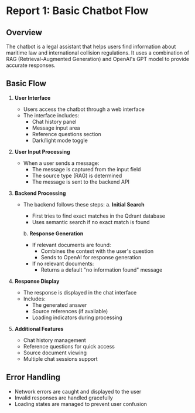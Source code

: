 # Report 1: Basic Chatbot Flow

## Overview
The chatbot is a legal assistant that helps users find information about maritime law and international collision regulations. It uses a combination of RAG (Retrieval-Augmented Generation) and OpenAI's GPT model to provide accurate responses.

## Basic Flow

1. **User Interface**
   - Users access the chatbot through a web interface
   - The interface includes:
     - Chat history panel
     - Message input area
     - Reference questions section
     - Dark/light mode toggle

2. **User Input Processing**
   - When a user sends a message:
     - The message is captured from the input field
     - The source type (RAG) is determined
     - The message is sent to the backend API

3. **Backend Processing**
   - The backend follows these steps:
     a. **Initial Search**
        - First tries to find exact matches in the Qdrant database
        - Uses semantic search if no exact match is found
     
     b. **Response Generation**
        - If relevant documents are found:
          - Combines the context with the user's question
          - Sends to OpenAI for response generation
        - If no relevant documents:
          - Returns a default "no information found" message

4. **Response Display**
   - The response is displayed in the chat interface
   - Includes:
     - The generated answer
     - Source references (if available)
     - Loading indicators during processing

5. **Additional Features**
   - Chat history management
   - Reference questions for quick access
   - Source document viewing
   - Multiple chat sessions support

## Error Handling
- Network errors are caught and displayed to the user
- Invalid responses are handled gracefully
- Loading states are managed to prevent user confusion